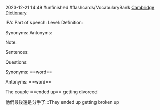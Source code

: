 2023-12-21 14:49
#unfinished
#flashcards/VocabularyBank
[Cambridge Dictionary]()


IPA:
Part of speech:
Level:
Definition:

Synonyms:
Antonyms:

Note:

Sentences:


Questions:

Synonyms: ==word==
<!--SR:!2023-12-25,1,230-->

Antonyms: ==word==
<!--SR:!2023-12-25,1,230-->

The couple ==ended up== getting divorced

他們最後還是分手了:::They ended up getting broken up
<!--SR:!2023-12-25,1,230-->

